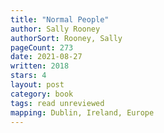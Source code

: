 ```yaml
---
title: "Normal People"
author: Sally Rooney
authorSort: Rooney, Sally
pageCount: 273
date: 2021-08-27
written: 2018
stars: 4
layout: post
category: book
tags: read unreviewed
mapping: Dublin, Ireland, Europe
---
```

